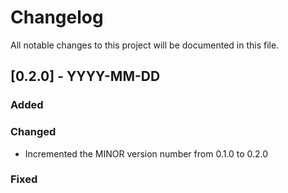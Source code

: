 # Changelog

All notable changes to this project will be documented in this file.

## [0.2.0] - YYYY-MM-DD

### Added

### Changed
- Incremented the MINOR version number from 0.1.0 to 0.2.0

### Fixed